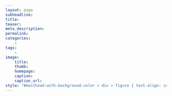 ```yaml
---
layout: page
subheadline: 
title: 
teaser:
meta_description:
permalink:
categories:
    - 
tags:
    - 
image:
    title: 
    thumb: 
    homepage:
    caption:
    caption_url:
style: "#masthead-with-background-color > div > figure { text-align: center };"
---
```

